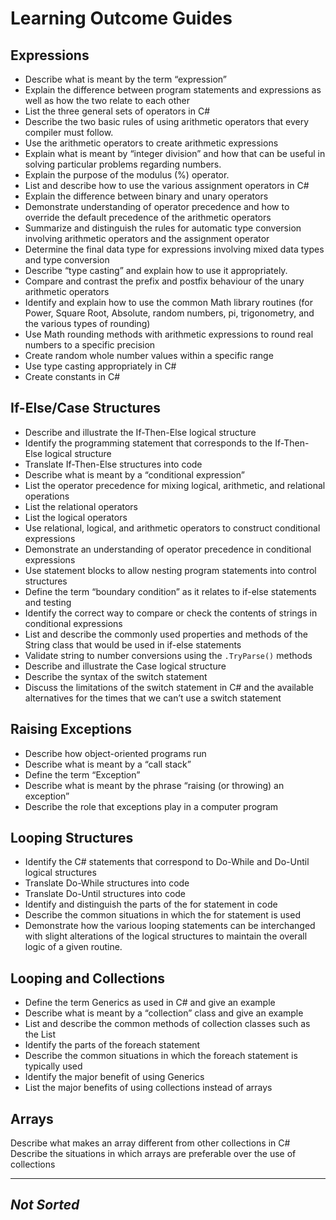 # Learning Outcome Guides

## Expressions

- Describe what is meant by the term “expression”
- Explain the difference between program statements and expressions as well as how the two relate to each other
- List the three general sets of operators in C#
- Describe the two basic rules of using arithmetic operators that every compiler must follow.
- Use the arithmetic operators to create arithmetic expressions
- Explain what is meant by “integer division” and how that can be useful in solving particular problems regarding numbers.
- Explain the purpose of the modulus (%) operator.
- List and describe how to use the various assignment operators in C#
- Explain the difference between binary and unary operators
- Demonstrate understanding of operator precedence and how to override the default precedence of the arithmetic operators
- Summarize and distinguish the rules for automatic type conversion involving arithmetic operators and the assignment operator
- Determine the final data type for expressions involving mixed data types and type conversion
- Describe “type casting” and explain how to use it appropriately.
- Compare and contrast the prefix and postfix behaviour of the unary arithmetic operators
- Identify and explain how to use the common Math library routines (for Power, Square Root, Absolute, random numbers, pi, trigonometry, and the various types of rounding)
- Use Math rounding methods with arithmetic expressions to round real numbers to a specific precision
- Create random whole number values within a specific range
- Use type casting appropriately in C#
- Create constants in C#

## If-Else/Case Structures

- Describe and illustrate the If-Then-Else logical structure
- Identify the programming statement that corresponds to the If-Then-Else logical structure
- Translate If-Then-Else structures into code
- Describe what is meant by a “conditional expression”
- List the operator precedence for mixing logical, arithmetic, and relational operations
- List the relational operators
- List the logical operators
- Use relational, logical, and arithmetic operators to construct conditional expressions
- Demonstrate an understanding of operator precedence in conditional expressions
- Use statement blocks to allow nesting program statements into control structures
- Define the term “boundary condition” as it relates to if-else statements and testing
- Identify the correct way to compare or check the contents of strings in conditional expressions
- List and describe the commonly used properties and methods of the String class that would be used in if-else statements
- Validate string to number conversions using the `.TryParse()` methods
- Describe and illustrate the Case logical structure
- Describe the syntax of the switch statement
- Discuss the limitations of the switch statement in C# and the available alternatives for the times that we can’t use a switch statement

## Raising Exceptions

- Describe how object-oriented programs run
- Describe what is meant by a “call stack”
- Define the term “Exception”
- Describe what is meant by the phrase “raising (or throwing) an exception”
- Describe the role that exceptions play in a computer program

## Looping Structures

- Identify the C# statements that correspond to Do-While and Do-Until logical structures
- Translate Do-While structures into code
- Translate Do-Until structures into code
- Identify and distinguish the parts of the for statement in code
- Describe the common situations in which the for statement is used
- Demonstrate how the various looping statements can be interchanged with slight alterations of the logical structures to maintain the overall logic of a given routine.

## Looping and Collections

- Define the term Generics as used in C# and give an example
- Describe what is meant by a “collection” class and give an example
- List and describe the common methods of collection classes such as the List<T>
- Identify the parts of the foreach statement
- Describe the common situations in which the foreach statement is typically used
- Identify the major benefit of using Generics
- List the major benefits of using collections instead of arrays
  
## Arrays

Describe what makes an array different from other collections in C#
Describe the situations in which arrays are preferable over the use of collections

----

## *Not Sorted*

